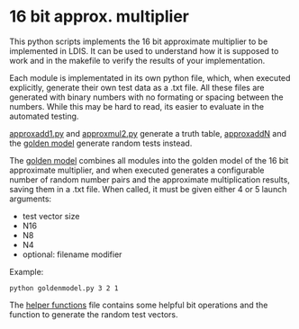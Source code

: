 # 16 bit approx. multiplier

This python scripts implements the 16 bit approximate multiplier to be implemented in LDIS. It can be used to understand how it is supposed to work and in the makefile to verify the results of your implementation.

Each module is implementated in its own python file, which, when executed explicitly, generate their own test data as a .txt file. All these files are generated with binary numbers with no formating or spacing between the numbers.
While this may be hard to read, its easier to evaluate in the automated testing.

[approxadd1.py](approxadd1.py) and [approxmul2.py](approxmul2.py) generate a truth table, [approxaddN](approxaddN.py) and the [golden model](goldenmodel.py) generate random tests instead.

The [golden model](goldenmodel.py) combines all modules into the golden model of the 16 bit approximate multiplier, and when executed generates a configurable number of random number pairs and the approximate multiplication results, saving them in a .txt file. When called, it must be given either 4 or 5 launch arguments:
- test vector size 
- N16 
- N8 
- N4 
- optional: filename modifier 

Example: 

    python goldenmodel.py 3 2 1

The [helper functions](helperfunctions.py) file contains some helpful bit operations and the function to generate the random test vectors.